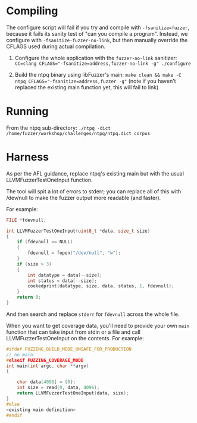 # Compiling

The configure script will fail if you try and compile with `-fsanitize=fuzzer`, because it fails its sanity test of "can
you compile a program". Instead, we configure with `-fsanitize-fuzzer-no-link`, but then manually override the CFLAGS
used during actual compilation.

1.  Configure the whole application with the `fuzzer-no-link` sanitizer:
    `CC=clang CFLAGS="-fsanitize=address,fuzzer-no-link -g" ./configure`

2.  Build the ntpq binary using libFuzzer's main: `make clean && make -C ntpq CFLAGS="-fsanitize=address,fuzzer -g"`
    (note if you haven't replaced the existing main function yet, this will fail to link)

# Running

From the ntpq sub-directory: `./ntpq -dict /home/fuzzer/workshop/challenges/ntpq/ntpq.dict corpus`

# Harness

As per the AFL guidance, replace ntpq's existing main but with the usual LLVMFuzzerTestOneInput function.

The tool will spit a lot of errors to stderr; you can replace all of this with /dev/null to make the fuzzer output more
readable (and faster).

For example:

```c
FILE *fdevnull;

int LLVMFuzzerTestOneInput(uint8_t *data, size_t size)
{
    if (fdevnull == NULL)
    {
        fdevnull = fopen("/dev/null", "w");
    }
	if (size > 3)
	{
		int datatype = data[--size];
		int status = data[--size];
		cookedprint(datatype, size, data, status, 1, fdevnull);
	}
	return 0;
}
```

And then search and replace `stderr` for `fdevnull` across the whole file.

When you want to get coverage data, you'll need to provide your own `main` function that can take input from stdin or a
file and call LLVMFuzzerTestOneInput on the contents. For example:

```c
#ifdef FUZZING_BUILD_MODE_UNSAFE_FOR_PRODUCTION
// no main
#elseif FUZZING_COVERAGE_MODE
int main(int argc, char **argv)
{

	char data[4096] = {0};
	int size = read(0, data, 4096);
	return LLVMFuzzerTestOneInput(data, size);
}
#else
<existing main definition>
#endif
```
